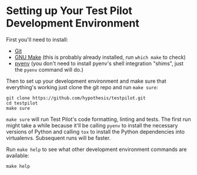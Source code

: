 # Setting up Your Test Pilot Development Environment

First you'll need to install:

* [Git](https://git-scm.com/)
* [GNU Make](https://www.gnu.org/software/make/)
  (this is probably already installed, run `which make` to check)
* [pyenv](https://github.com/pyenv/pyenv)
  (you don't need to install pyenv's shell integration "shims", just the `pyenv` command will do.)

Then to set up your development environment and make sure that everything's
working just clone the git repo and run `make sure`:

```
git clone https://github.com/hypothesis/testpilot.git
cd testpilot
make sure
```

`make sure` will run Test Pilot's code formatting, linting
and tests. The first run might take a while because it'll be calling `pyenv` to
install the necessary versions of Python and calling `tox` to install the
Python dependencies into virtualenvs. Subsequent runs will be faster.

Run `make help` to see what other development environment commands are
available:

```
make help
```

